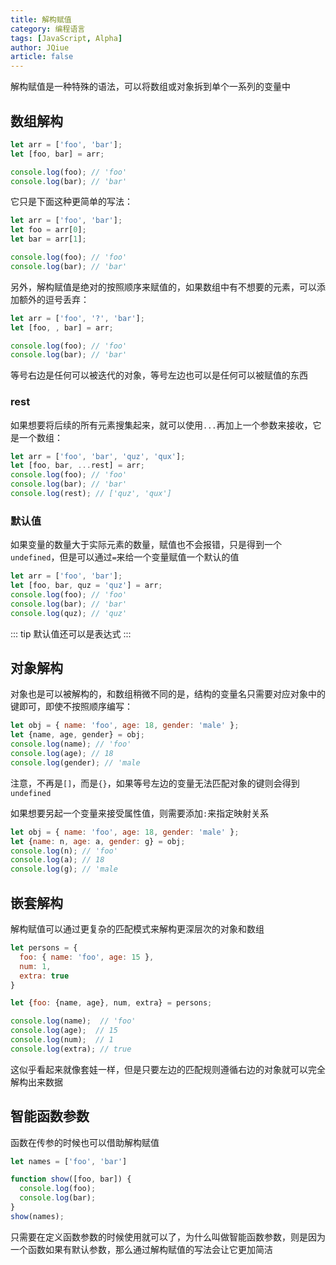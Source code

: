 ```yaml
---
title: 解构赋值
category: 编程语言
tags: [JavaScript, Alpha]
author: JQiue
article: false
---
```


解构赋值是一种特殊的语法，可以将数组或对象拆到单个一系列的变量中

## 数组解构

```js
let arr = ['foo', 'bar'];
let [foo, bar] = arr;

console.log(foo); // 'foo'
console.log(bar); // 'bar'
```

它只是下面这种更简单的写法：

```js
let arr = ['foo', 'bar'];
let foo = arr[0];
let bar = arr[1];

console.log(foo); // 'foo'
console.log(bar); // 'bar'
```

另外，解构赋值是绝对的按照顺序来赋值的，如果数组中有不想要的元素，可以添加额外的逗号丢弃：

```js
let arr = ['foo', '?', 'bar'];
let [foo, , bar] = arr;

console.log(foo); // 'foo'
console.log(bar); // 'bar'
```

等号右边是任何可以被迭代的对象，等号左边也可以是任何可以被赋值的东西

### rest

如果想要将后续的所有元素搜集起来，就可以使用`...`再加上一个参数来接收，它是一个数组：

```js
let arr = ['foo', 'bar', 'quz', 'qux'];
let [foo, bar, ...rest] = arr;
console.log(foo); // 'foo'
console.log(bar); // 'bar'
console.log(rest); // ['quz', 'qux']
```

### 默认值

如果变量的数量大于实际元素的数量，赋值也不会报错，只是得到一个`undefined`，但是可以通过`=`来给一个变量赋值一个默认的值

```js
let arr = ['foo', 'bar'];
let [foo, bar, quz = 'quz'] = arr;
console.log(foo); // 'foo'
console.log(bar); // 'bar'
console.log(quz); // 'quz'
```

::: tip
默认值还可以是表达式
:::

## 对象解构

对象也是可以被解构的，和数组稍微不同的是，结构的变量名只需要对应对象中的键即可，即使不按照顺序编写：

```js
let obj = { name: 'foo', age: 18, gender: 'male' };
let {name, age, gender} = obj;
console.log(name); // 'foo'
console.log(age); // 18
console.log(gender); // 'male
```

注意，不再是`[]`，而是`{}`，如果等号左边的变量无法匹配对象的键则会得到`undefined`

如果想要另起一个变量来接受属性值，则需要添加`:`来指定映射关系

```js
let obj = { name: 'foo', age: 18, gender: 'male' };
let {name: n, age: a, gender: g} = obj;
console.log(n); // 'foo'
console.log(a); // 18
console.log(g); // 'male
```

## 嵌套解构

解构赋值可以通过更复杂的匹配模式来解构更深层次的对象和数组

```js
let persons = {
  foo: { name: 'foo', age: 15 },
  num: 1,
  extra: true
}

let {foo: {name, age}, num, extra} = persons;

console.log(name);  // 'foo'
console.log(age);  // 15
console.log(num);  // 1
console.log(extra); // true
```

这似乎看起来就像套娃一样，但是只要左边的匹配规则遵循右边的对象就可以完全解构出来数据

## 智能函数参数

函数在传参的时候也可以借助解构赋值

```js
let names = ['foo', 'bar']

function show([foo, bar]) {
  console.log(foo);
  console.log(bar);
}
show(names);
```

只需要在定义函数参数的时候使用就可以了，为什么叫做智能函数参数，则是因为一个函数如果有默认参数，那么通过解构赋值的写法会让它更加简洁
